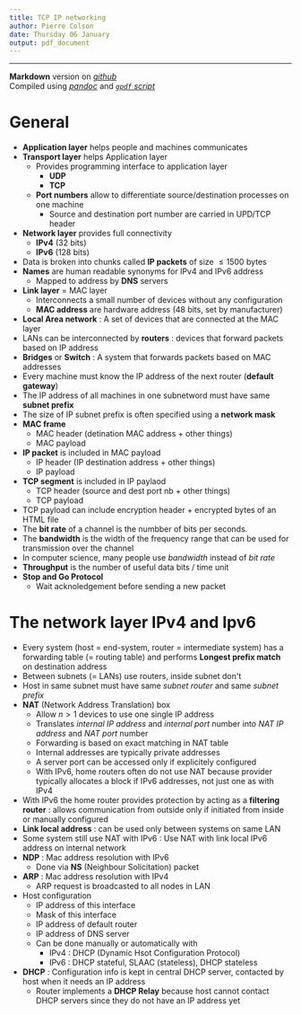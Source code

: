 ```yaml
---
title: TCP IP networking
author: Pierre Colson
date: Thursday 06 January
output: pdf_document
---
```


---

**Markdown** version on
[*github*](https://raw.githubusercontent.com/caillouc/Fiche_EPFL/main/TCP_IP_networking/TCP_IP_networking.md)  
Compiled using [*pandoc*](https://pandoc.org/) and [*`gpdf` script*](https://github.com/caillouc/dotfile/blob/linux/gpdf.sh)

# General

* **Application layer** helps people and machines communicates
* **Transport layer** helps Application layer
  * Provides programming interface to application layer
    * **UDP**
    * **TCP**
  * **Port numbers** allow to differentiate source/destination processes on one
    machine
    * Source and destination port number are carried in UPD/TCP header
* **Network layer** provides full connectivity
  * **IPv4** (32 bits)
  * **IPv6** (128 bits)
* Data is broken into chunks called **IP packets** of size $\leq 1500$ bytes
* **Names** are human readable synonyms for IPv4 and IPv6 address
  * Mapped to address by **DNS** servers
* **Link layer** = MAC layer
  * Interconnects a small number of devices without any configuration
  * **MAC address** are hardware address (48 bits, set by manufacturer)
* **Local Area network** : A set of devices that are connected at the MAC layer
* LANs can be interconnected by **routers** : devices that forward packets based
  on IP address
* **Bridges** or **Switch** : A system that forwards packets based on MAC
  addresses
* Every machine must know the IP address of the next router (**default
  gateway**)
* The IP address of all machines in one subnetword must have same **subnet
  prefix**
* The size of IP subnet prefix is often specified using a **network mask**
* **MAC frame**
  * MAC header (detination MAC address + other things)
  * MAC payload
* **IP packet** is included in MAC payload
  * IP header (IP destination address + other things)
  * IP payload
* **TCP segment** is included in IP paylaod
  * TCP header (source and dest port nb + other things)
  * TCP payload
* TCP payload can include encryption header + encrypted bytes of an HTML file
* The **bit rate** of a channel is the numbber of bits per seconds.
* The **bandwidth** is the width of the frequency range that can be used for
  transmission over the channel
* In computer science, many people use *bandwidth* instead of *bit rate*
* **Throughput** is the number of useful data bits / time unit
* **Stop and Go Protocol**
  * Wait acknoledgement before sending a new packet

# The network layer IPv4 and Ipv6

* Every system (host = end-system, router = intermediate system) has a
  forwarding table (= routing table) and performs **Longest prefix match** on
  destination address
* Between subnets (= LANs) use routers, inside subnet don't
* Host in same subnet must have same *subnet router* and same *subnet prefix*
* **NAT** (Network Address Translation) box
  * Allow $n > 1$ devices to use one single IP address 
  * Translates *internal IP address* and *internal port* number into *NAT IP
    address* and *NAT port* number
  * Forwarding is based on exact matching in NAT table
  * Internal addresses are typically private addresses
  * A server port can be accessed only if explicitely configured
  * With IPv6, home routers often do not use NAT because provider typically
    allocates a block if IPv6 addresses, not just one as with IPv4
* With IPv6 the home router provides protection by acting as a **filtering
  router** : allows communication from outside only if initiated from inside or
  manually configured
* **Link local address** : can be used only between systems on same LAN
* Some system still use NAT with IPv6 : Use NAT with link local IPv6 address on
  internal network
* **NDP** : Mac address resolution with IPv6
  * Done via **NS** (Neighbour Solicitation) packet
* **ARP** : Mac address resolution with IPv4
  * ARP request is broadcasted to all nodes in LAN
* Host configuration 
  * IP address of this interface
  * Mask of this interface
  * IP address of default router
  * IP address of DNS server
  * Can be done manually or automatically with
    * IPv4 : DHCP (Dynamic Hsot Configuration Protocol)
    * IPv6 : DHCP stateful, SLAAC (stateless), DHCP stateless
* **DHCP** : Configuration info is kept in central DHCP server, contacted by
  host when it needs an IP address
  * Router implements a **DHCP Relay** because host cannot contact DHCP servers
    since they do not have an IP address yet
